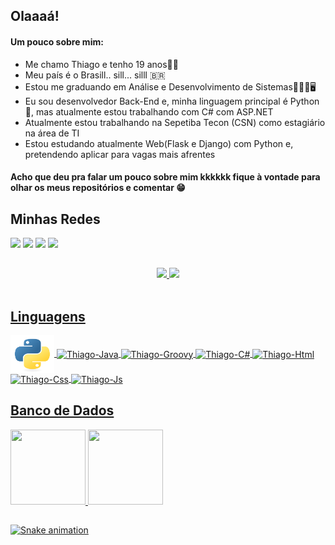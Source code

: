 
<div>
  <h2>Olaaaá!</h2>
  <h4>Um pouco sobre mim: </h4>
  
  - Me chamo Thiago e tenho 19 anos🧑🏻
  - Meu país é o Brasill.. sill... silll 🇧🇷
  - Estou me graduando em Análise e Desenvolvimento de Sistemas👨🏻‍💻🖥
  - Eu sou desenvolvedor Back-End e, minha linguagem principal é Python🐍, mas atualmente estou trabalhando com C# com ASP.NET
  - Atualmente estou trabalhando na Sepetiba Tecon (CSN) como estagiário na área de TI
  - Estou estudando atualmente Web(Flask e Django) com Python e, pretendendo aplicar para vagas mais afrentes
    
  <h4>Acho que deu pra falar um pouco sobre mim kkkkkk fique à vontade para olhar os meus repositórios e comentar 😁</h4>

</div>



<div>
  <h2>Minhas Redes</h2>
  <a href="https://github.com/ThiMonteiro" target="_blank"><img src="https://img.shields.io/badge/GitHub-100000?style=for-the-badge&logo=github&logoColor=white" target="_blank"></a>
  <a href="https://www.linkedin.com/in/thiago-monteiro-7286b2226" target="_blank"><img src="https://img.shields.io/badge/-LinkedIn-%230077B5?style=for-the-badge&logo=linkedin&logoColor=white" target="_blank"></a>
  <a href="https://instagram.com/thiagoomoonteiroo" target="_blank"><img src="https://img.shields.io/badge/-Instagram-%23E4405F?style=for-the-badge&logo=instagram&logoColor=white" target="_blank"></a>
  <a href = "mailto:thiago.gsenior@gmail.com"><img src="https://img.shields.io/badge/-Gmail-%23333?style=for-the-badge&logo=gmail&logoColor=white" target="_blank"></a>
  
</div>

##

<div align="center">
  <a href="https://github.com/ThiMonteiro">
  <img height="180em" src="https://github-readme-stats.vercel.app/api?username=ThiMonteiro&show_icons=true&theme=darcka&include_all_commits=true&count_private=true"/>
  <img height="180em" src="https://github-readme-stats.vercel.app/api/top-langs/?username=ThiMonteiro&layout=compact&langs_count=7&theme=darck"/>
  
</div>
  
  
<div style="display: inline_block"><br>
  <h2>Linguagens</h2>
  <img align="center" alt="Thiago-Python" height="60" width="70" src="https://raw.githubusercontent.com/devicons/devicon/master/icons/python/python-original.svg">
  <img align="center" alt="Thiago-Java" height="60" width="70" src="https://cdn.jsdelivr.net/gh/devicons/devicon/icons/java/java-original-wordmark.svg">
  <img align="center" alt="Thiago-Groovy" height="60" width="70" src="https://cdn.jsdelivr.net/gh/devicons/devicon/icons/groovy/groovy-original.svg">
  <img align="center" alt="Thiago-C#" height="60" width="70" src="https://cdn.jsdelivr.net/gh/devicons/devicon/icons/csharp/csharp-original.svg">
  <img align="center" alt="Thiago-Html" height="60" width="70" src="https://cdn.jsdelivr.net/gh/devicons/devicon/icons/html5/html5-original-wordmark.svg" />
  <img align="center" alt="Thiago-Css" height="60" width="70" src="https://cdn.jsdelivr.net/gh/devicons/devicon/icons/css3/css3-original-wordmark.svg" />
  <img align="center" alt="Thiago-Js" height="60" width="70" src="https://cdn.jsdelivr.net/gh/devicons/devicon/icons/javascript/javascript-original.svg" />

</div>


<div>
  <h2>Banco de Dados</h2>
  
  <img src="https://github.com/ThiMonteiro/ThiMonteiro/assets/96743366/d9b7c314-7f38-4cd7-95ce-0f11136b4124" height="120" width="120">
  <img src="https://github.com/ThiMonteiro/ThiMonteiro/assets/96743366/607d2bb8-ac15-4714-b4a4-26892417f301" height="120" width="120">


</div>

##
  
<div> 

  ![Snake animation](https://github.com/ThiMonteiro/ThiMonteiro/blob/output/github-contribution-grid-snake.svg)
 
</div>
